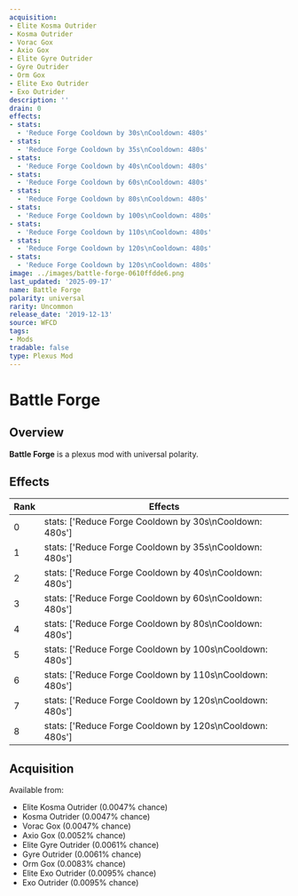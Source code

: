 ```yaml
---
acquisition:
- Elite Kosma Outrider
- Kosma Outrider
- Vorac Gox
- Axio Gox
- Elite Gyre Outrider
- Gyre Outrider
- Orm Gox
- Elite Exo Outrider
- Exo Outrider
description: ''
drain: 0
effects:
- stats:
  - 'Reduce Forge Cooldown by 30s\nCooldown: 480s'
- stats:
  - 'Reduce Forge Cooldown by 35s\nCooldown: 480s'
- stats:
  - 'Reduce Forge Cooldown by 40s\nCooldown: 480s'
- stats:
  - 'Reduce Forge Cooldown by 60s\nCooldown: 480s'
- stats:
  - 'Reduce Forge Cooldown by 80s\nCooldown: 480s'
- stats:
  - 'Reduce Forge Cooldown by 100s\nCooldown: 480s'
- stats:
  - 'Reduce Forge Cooldown by 110s\nCooldown: 480s'
- stats:
  - 'Reduce Forge Cooldown by 120s\nCooldown: 480s'
- stats:
  - 'Reduce Forge Cooldown by 120s\nCooldown: 480s'
image: ../images/battle-forge-0610ffdde6.png
last_updated: '2025-09-17'
name: Battle Forge
polarity: universal
rarity: Uncommon
release_date: '2019-12-13'
source: WFCD
tags:
- Mods
tradable: false
type: Plexus Mod
---
```


# Battle Forge

## Overview

**Battle Forge** is a plexus mod with universal polarity.

## Effects

| Rank | Effects |
|------|----------|
| 0 | stats: ['Reduce Forge Cooldown by 30s\\nCooldown: 480s'] |
| 1 | stats: ['Reduce Forge Cooldown by 35s\\nCooldown: 480s'] |
| 2 | stats: ['Reduce Forge Cooldown by 40s\\nCooldown: 480s'] |
| 3 | stats: ['Reduce Forge Cooldown by 60s\\nCooldown: 480s'] |
| 4 | stats: ['Reduce Forge Cooldown by 80s\\nCooldown: 480s'] |
| 5 | stats: ['Reduce Forge Cooldown by 100s\\nCooldown: 480s'] |
| 6 | stats: ['Reduce Forge Cooldown by 110s\\nCooldown: 480s'] |
| 7 | stats: ['Reduce Forge Cooldown by 120s\\nCooldown: 480s'] |
| 8 | stats: ['Reduce Forge Cooldown by 120s\\nCooldown: 480s'] |

## Acquisition

Available from:
- Elite Kosma Outrider (0.0047% chance)
- Kosma Outrider (0.0047% chance)
- Vorac Gox (0.0047% chance)
- Axio Gox (0.0052% chance)
- Elite Gyre Outrider (0.0061% chance)
- Gyre Outrider (0.0061% chance)
- Orm Gox (0.0083% chance)
- Elite Exo Outrider (0.0095% chance)
- Exo Outrider (0.0095% chance)

